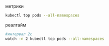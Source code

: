 метрики
```sh
kubectl top pods --all-namespaces
```

реалтайм
```sh
#интервал 2с
watch -n 2 kubectl top pods --all-namespaces
```
